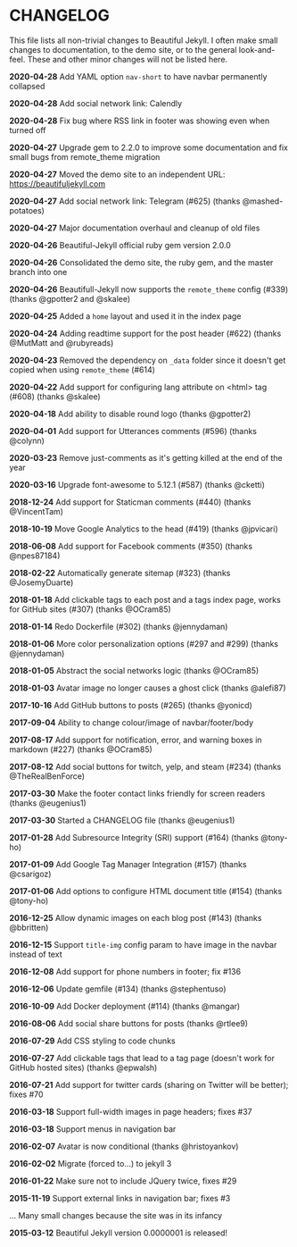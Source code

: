 # CHANGELOG

This file lists all non-trivial changes to Beautiful Jekyll. I often make small changes to documentation, to the demo site, or to the general look-and-feel. These and other minor changes will not be listed here.

**2020-04-28** Add YAML option `nav-short` to have navbar permanently collapsed

**2020-04-28** Add social network link: Calendly

**2020-04-28** Fix bug where RSS link in footer was showing even when turned off

**2020-04-27** Upgrade gem to 2.2.0 to improve some documentation and fix small bugs from remote_theme migration

**2020-04-27** Moved the demo site to an independent URL: https://beautifuljekyll.com 

**2020-04-27** Add social network link: Telegram (#625) (thanks @mashed-potatoes) 

**2020-04-27** Major documentation overhaul and cleanup of old files 

**2020-04-26** Beautiful-Jekyll official ruby gem version 2.0.0

**2020-04-26** Consolidated the demo site, the ruby gem, and the master branch into one

**2020-04-26** Beautifull-Jekyll now supports the `remote_theme` config (#339) (thanks @gpotter2 and @skalee)

**2020-04-25** Added a `home` layout and used it in the index page

**2020-04-24** Adding readtime support for the post header (#622) (thanks @MutMatt and @rubyreads)

**2020-04-23** Removed the dependency on `_data` folder since it doesn't get copied when using `remote_theme` (#614)

**2020-04-22** Add support for configuring lang attribute on &lt;html&gt; tag (#608) (thanks @skalee)

**2020-04-18** Add ability to disable round logo (thanks @gpotter2)

**2020-04-01** Add support for Utterances comments (#596) (thanks @colynn)

**2020-03-23** Remove just-comments as it's getting killed at the end of the year

**2020-03-16** Upgrade font-awesome to 5.12.1 (#587) (thanks @cketti)

**2018-12-24** Add support for Staticman comments (#440) (thanks @VincentTam)

**2018-10-19** Move Google Analytics to the head (#419) (thanks @jpvicari)

**2018-06-08** Add support for Facebook comments (#350) (thanks @npes87184)

**2018-02-22** Automatically generate sitemap (#323) (thanks @JosemyDuarte)

**2018-01-18** Add clickable tags to each post and a tags index page, works for GitHub sites (#307) (thanks @OCram85)

**2018-01-14** Redo Dockerfile (#302) (thanks @jennydaman)

**2018-01-06** More color personalization options (#297 and #299) (thanks @jennydaman)

**2018-01-05** Abstract the social networks logic (thanks @OCram85)

**2018-01-03** Avatar image no longer causes a ghost click (thanks @alefi87)

**2017-10-16** Add GitHub buttons to posts (#265) (thanks @yonicd)

**2017-09-04** Ability to change colour/image of navbar/footer/body

**2017-08-17** Add support for notification, error, and warning boxes in markdown (#227) (thanks @OCram85)

**2017-08-12** Add social buttons for twitch, yelp, and steam (#234) (thanks @TheRealBenForce)

**2017-03-30** Make the footer contact links friendly for screen readers (thanks @eugenius1)

**2017-03-30** Started a CHANGELOG file (thanks @eugenius1)

**2017-01-28** Add Subresource Integrity (SRI) support (#164) (thanks @tony-ho)

**2017-01-09** Add Google Tag Manager Integration (#157) (thanks @csarigoz)

**2017-01-06** Add options to configure HTML document title (#154) (thanks @tony-ho)

**2016-12-25** Allow dynamic images on each blog post (#143) (thanks @bbritten)

**2016-12-15** Support `title-img` config param to have image in the navbar instead of text

**2016-12-08** Add support for phone numbers in footer; fix #136

**2016-12-06** Update gemfile (#134) (thanks @stephentuso)

**2016-10-09** Add Docker deployment (#114) (thanks @mangar)

**2016-08-06** Add social share buttons for posts (thanks @rtlee9)

**2016-07-29** Add CSS styling to code chunks

**2016-07-27** Add clickable tags that lead to a tag page (doesn't work for GitHub hosted sites) (thanks @epwalsh)

**2016-07-21** Add support for twitter cards (sharing on Twitter will be better); fixes #70

**2016-03-18** Support full-width images in page headers; fixes #37

**2016-03-18** Support menus in navigation bar

**2016-02-07** Avatar is now conditional (thanks @hristoyankov)

**2016-02-02** Migrate (forced to...) to jekyll 3

**2016-01-22** Make sure not to include JQuery twice, fixes #29

**2015-11-19** Support external links in navigation bar; fixes #3

... Many small changes because the site was in its infancy

**2015-03-12** Beautiful Jekyll version 0.0000001 is released!
